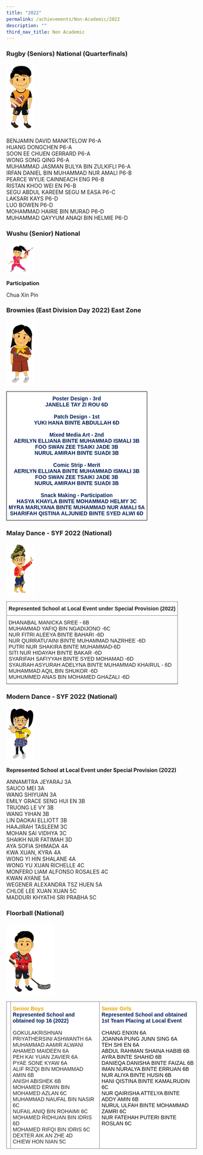 ```yaml
---
title: "2022"
permalink: /achievements/Non-Academic/2022
description: ""
third_nav_title: Non Academic
---
```

### Rugby (Seniors) National (Quarterfinals)

<img src="/images/design%20boy%201c.png" 
     style="width:15%">
		 
BENJAMIN DAVID MANKTELOW P6-A <br>
HUANG DONGCHEN P6-A <br>
SOON EE CHUEN GERRARD P6-A <br>
WONG SONG QING P6-A <br>
MUHAMMAD JASMAN BULYA BIN ZULKIFLI P6-A <br>
IRFAN DANIEL BIN MUHAMMAD NUR AMALI P6-B <br>
PEARCE WYLIE CAINNEACH ENG P6-B <br>
RISTAN KHOO WEI EN P6-B <br>
SEGU ABDUL KAREEM SEGU M EASA P6-C <br>
LAKSARI KAYS P6-D <br>
LUO BOWEN P6-D <br>
MOHAMMAD HAIRIE BIN MURAD P6-D <br>
MUHAMMAD QAYYUM ANAQI BIN HELMIE P6-D

### Wushu (Senior) National

<img src="/images/design%20girl%207c1.png" 
     style="width:15%">
		 
**Participation**

Chua Xin Pin

### Brownies (East Division Day 2022) East Zone

<img src="/images/design%20girl%204a.png" 
     style="width:15%">
		 
<style type="text/css">
.tg  {border-collapse:collapse;border-spacing:0;}
.tg td{border-color:black;border-style:solid;border-width:1px;font-family:Arial, sans-serif;font-size:14px;
  overflow:hidden;padding:10px 5px;word-break:normal;}
.tg th{border-color:black;border-style:solid;border-width:1px;font-family:Arial, sans-serif;font-size:14px;
  font-weight:normal;overflow:hidden;padding:10px 5px;word-break:normal;}
.tg .tg-fhd8{background-color:#FFF;color:#001F5A;font-weight:bold;text-align:center;vertical-align:top}
</style>
<table class="tg">
<thead>
  <tr>
    <td class="tg-fhd8"><span style="color:#001F5A">Poster Design - 3rd</span><br><span style="color:inherit;background-color:transparent">JANELLE TAY ZI ROU 6D</span><br><br>Patch Design - 1st<br>YUKI HANA BINTE ABDULLAH 6D<br><br>Mixed Media Art - 2nd<br>AERILYN ELLIANA BINTE MUHAMMAD ISMALI 3B<br>FOO SWAN ZEE TSAIKI JADE 3B<br>NURUL AMIRAH BINTE SUADI 3B<br><br>Comic Strip - Merit<br>AERILYN ELLIANA BINTE MUHAMMAD ISMALI 3B<br>FOO SWAN ZEE TSAIKI JADE 3B<br>NURUL AMIRAH BINTE SUADI 3B<br><br>Snack Making - Participation<br>HASYA KHAYLA BINTE MOHAMMAD HELMY 3C<br>MYRA MARLYANA BINTE MUHAMMAD NUR AMALI 5A<br>SHARIFAH QISTINA ALJUNIED BINTE SYED ALWI 6D<br></td>
  </tr>
</thead>
</table>

### Malay Dance - SYF 2022 (National)

<img src="/images/design%20boy%206d.png" 
     style="width:15%">
		 
<style type="text/css">
.tg  {border-collapse:collapse;border-spacing:0;}
.tg td{border-color:black;border-style:solid;border-width:1px;font-family:Arial, sans-serif;font-size:14px;
  overflow:hidden;padding:10px 5px;word-break:normal;}
.tg th{border-color:black;border-style:solid;border-width:1px;font-family:Arial, sans-serif;font-size:14px;
  font-weight:normal;overflow:hidden;padding:10px 5px;word-break:normal;}
.tg .tg-0pky{border-color:inherit;text-align:left;vertical-align:top}
</style>
<table class="tg">
<thead>
  <tr>
    <th class="tg-0pky"><span style="font-weight:bold">Represented School at Local Event under Special Provision (2022)</span></th>
  </tr>
</thead>
<tbody>
  <tr>
    <td class="tg-0pky">DHANABAL MANICKA SREE - 6B<br><span style="font-weight:400;font-style:normal">MUHAMMAD YAFIQ BIN NGADIJONO -6C</span><br><span style="font-weight:400;font-style:normal">NUR FITRI ALEEYA BINTE BAHARI -6D</span><br><span style="font-weight:400;font-style:normal">NUR QURRATU'AINI BINTE MUHAMMAD NAZRHEE -6D</span><br><span style="font-weight:400;font-style:normal">PUTRI NUR SHAKIRA BINTE MUHAMMAD-6D</span><br><span style="font-weight:400;font-style:normal">SITI NUR HIDAYAH BINTE BAKAR -6D</span><br><span style="font-weight:400;font-style:normal">SYARIFAH SAFIYYAH BINTE SYED MOHAMAD -6D</span><br><span style="font-weight:400;font-style:normal">SYAURAH ASYURAH ADELYNA BINTE MUHAMMAD KHAIRUL - 6D</span><br><span style="font-weight:400;font-style:normal">MUHAMMAD AQIL BIN SHUKOR -6D</span><br><span style="font-weight:400;font-style:normal">MUHUMMED ANAS BIN MOHAMED GHAZALI -6D</span></td>
  </tr>
</tbody>
</table>

### Modern Dance - SYF 2022 (National)
<img src="/images/design%20girl%205d.png" 
     style="width:15%">
		 
**Represented School at Local Event under Special Provision (2022)**

ANNAMITRA JEYARAJ 3A  <br>
SAUCO MEI 3A  <br>
WANG SHIYUAN 3A  <br>
EMILY GRACE SENG HUI EN 3B  <br>
TRUONG LE VY 3B  <br>
WANG YIHAN 3B  <br>
LIN DAOKAI ELLIOTT 3B  <br>
HAAJIRAH TASLEEM 3C  <br>
MOHAN SAI VIDHYA 3C  <br>
SHAIKH NUR FATIMAH 3D  <br>
AYA SOFIA SHIMADA 4A  <br>
KWA XUAN, KYRA 4A  <br>
WONG YI HIN SHALANE 4A  <br>
WONG YU XUAN RICHELLE 4C  <br>
MONFERO LIAM ALFONSO ROSALES 4C  <br>
KWAN AYANE 5A  <br>
WEGENER ALEXANDRA TSZ HUEN 5A  <br>
CHLOE LEE XUAN XUAN 5C  <br>
MADDURI KHYATHI SRI PRABHA 5C

### Floorball (National)
<img src="/images/design%20boy%202d.png" 
     style="width:25%">
		 
<style type="text/css">
.tg  {border-collapse:collapse;border-spacing:0;}
.tg td{border-color:black;border-style:solid;border-width:1px;font-family:Arial, sans-serif;font-size:14px;
  overflow:hidden;padding:10px 5px;word-break:normal;}
.tg th{border-color:black;border-style:solid;border-width:1px;font-family:Arial, sans-serif;font-size:14px;
  font-weight:normal;overflow:hidden;padding:10px 5px;word-break:normal;}
.tg .tg-9d48{background-color:#FFF;border-color:inherit;color:#E4A503;font-weight:bold;text-align:left;vertical-align:top}
.tg .tg-r1fi{background-color:#FFF;border-color:inherit;font-weight:bold;text-align:left;vertical-align:middle}
</style>
<table class="tg">
<thead>
  <tr>
    <td class="tg-r1fi"></td>
    <td class="tg-9d48"><span style="color:#E4A503">Senior Boys</span><br><span style="color:#001F5A">Represented School and obtained top 16 (2022)</span><br><br><span style="font-weight:normal;color:#222">GOKULAKRISHNAN PRIYATHERSINI ASHWANTH 6A</span><br><span style="font-weight:normal;color:#222">MUHAMMAD AAMIR ALWANI AHAMED MAIDEEN 6A</span><br><span style="font-weight:normal;color:#222">PEH KAI YUAN ZAVIER 6A</span><br><span style="font-weight:normal;color:#222">PYAE SONE KYAW 6A</span><br><span style="font-weight:normal;color:#222">ALIF RIZQI BIN MOHAMMAD AMIN 6B</span><br><span style="font-weight:normal;color:#222">ANISH ABISHEK 6B</span><br><span style="font-weight:normal;color:#222">MOHAMED ERWIN BIN MOHAMED AZLAN 6C</span><br><span style="font-weight:normal;color:#222">MUHAMMAD NAUFAL BIN NASIR 6C</span><br><span style="font-weight:normal;color:#222">NUFAIL ANIQ BIN ROHAIMI 6C</span><br><span style="font-weight:normal;color:#222">MOHAMED RIDHUAN BIN IDRIS 6D</span><br><span style="font-weight:normal;color:#222">MOHAMED RIFQI BIN IDRIS 6C</span><br><span style="font-weight:normal;color:#222">DEXTER AIK AN ZHE 4D</span><br><span style="font-weight:normal;color:#222">CHIEW HON NIAN 5C</span></td>
    <td class="tg-9d48"><span style="color:#E4A503">Senior Girls</span><br><span style="color:#001F5A">Represented School and obtained 1st Team Placing at Local Event</span><br><br><span style="font-weight:normal;color:#000">CHANG ENXIN 6A</span><br><span style="font-weight:normal;color:#000">JOANNA PUNG JUNN SING 6A</span><br><span style="font-weight:normal;color:#000">TEH SHI EN 6A</span><br><span style="font-weight:normal;color:#000">ABDUL RAHMAN SHAINA HABIB 6B</span><br><span style="font-weight:normal;color:#000">AYRA BINTE SHAHID 6B</span><br><span style="font-weight:normal;color:#000">DANIEQA DANISHA BINTE FAIZAL 6B</span><br><span style="font-weight:normal;color:#000">IMAN NURALYA BINTE ERRUAN 6B</span><br><span style="font-weight:normal;color:#000">NUR ALIYA BINTE HUSIN 6B</span><br><span style="font-weight:normal;color:#000">HANI QISTINA BINTE KAMALRUDIN 6C</span><br><span style="font-weight:normal;color:#000">NUR QAIRISHA ATTELYA BINTE ADDY AMIN 6B</span><br><span style="font-weight:normal;color:#000">NURUL ULFAH BINTE MOHAMMAD ZAMRI 6C</span><br><span style="font-weight:normal;color:#000">NUR FATEHAH PUTERI BINTE ROSLAN 6C</span></td>
  </tr>
</thead>
</table>
